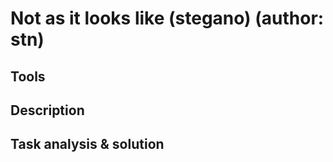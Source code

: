 # Not as it looks like (stegano) (author: stn)

## Tools


## Description


## Task analysis & solution
